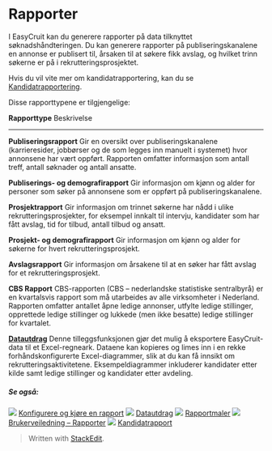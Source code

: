 # Rapporter

I EasyCruit kan du generere rapporter på data tilknyttet søknadshåndteringen. Du kan generere rapporter på publiseringskanalene en annonse er publisert til, årsaken til at søkere fikk avslag, og hvilket trinn søkerne er på i rekrutteringsprosjektet.

Hvis du vil vite mer om kandidatrapportering, kan du se  [Kandidatrapportering](reporting_on_candidates.htm).

Disse rapporttypene er tilgjengelige:

**Rapporttype**
Beskrivelse
***
**Publiseringsrapport**
Gir en oversikt over publiseringskanalene (karrieresider, jobbørser og de som legges inn manuelt i systemet) hvor annonsene har vært oppført. Rapporten omfatter informasjon som antall treff, antall søknader og antall ansatte.

**Publiserings- og demografirapport**
Gir informasjon om kjønn og alder for personer som søker på annonsene som er oppført på publiseringskanalene.

**Prosjektrapport**
Gir informasjon om trinnet søkerne har nådd i ulike rekrutteringsprosjekter, for eksempel innkalt til intervju, kandidater som har fått avslag, tid for tilbud, antall tilbud og ansatt.

**Prosjekt- og demografirapport**
Gir informasjon om kjønn og alder for søkerne for hvert rekrutteringsprosjekt.

**Avslagsrapport**
Gir informasjon om årsakene til at en søker har fått avslag for et rekrutteringsprosjekt.

**CBS Rapport**
CBS-rapporten (CBS – nederlandske statistiske sentralbyrå) er en kvartalsvis rapport som må utarbeides av alle virksomheter i Nederland. Rapporten omfatter antallet åpne ledige annonser, utfylte ledige stillinger, opprettede ledige stillinger og lukkede (men ikke besatte) ledige stillinger for kvartalet.

**[Datautdrag](data_extract.htm)**
Denne tilleggsfunksjonen gjør det mulig å eksportere EasyCruit-data til et Excel-regneark. Dataene kan kopieres og limes inn i en rekke forhåndskonfigurerte Excel-diagrammer, slik at du kan få innsikt om rekrutteringsaktivitetene. Eksempeldiagrammer inkluderer kandidater etter kilde samt ledige stillinger og kandidater etter avdeling.

##### Se også:

![](../Resources/Images/icon-document-link.png)  [Konfigurere og kjøre en rapport](configuring_and_running_a_report.htm)
![](../Resources/Images/icon-document-link.png)  [Datautdrag](data_extract.htm)
![](../Resources/Images/icon-document-link.png)  [Rapportmaler](export_templates.htm)
![](../Resources/Images/icon-document-link.png)  [Brukerveiledning – Rapporter](guide_for_users_reports.htm)
![](../Resources/Images/icon-document-link.png)  [Kandidatrapport](candidate_report.htm)


> Written with [StackEdit](https://stackedit.io/).
<!--stackedit_data:
eyJoaXN0b3J5IjpbLTEwNTY4MjUwODldfQ==
-->